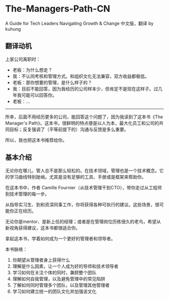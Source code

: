 # The-Managers-Path-CN
A Guide for Tech Leaders Navigating Growth &amp; Change 中文版，翻译 by kuhung

## 翻译动机
上家公司离职时：

- 老板：为什么想走？
- 我：不认同考核和管理方式。和组织文化无法兼容，双方收益都极低。
- 老板：那你想要的管理，是什么样子的？
- 我：目前不能回答，因为我经历的公司样本少，但肯定不是现在这样子。过几年我可能可以回答你。
- 老板：...

---
所幸，后面不用经历更多的公司，能回答这个问题了，因为我读到了这本书《The Manager's Path》。这本书，很鲜明的特点便是以人为本，最大化员工和公司的共同目标；反复强调了（平等前提下的）沟通与反馈是多么重要。

所以，我也把这本书推荐给你。


## 基本介绍

无论你在哪儿，管人总不是那么轻松的。在技术领域，管理也是一个技术概念。它的学习曲线特别陡峭。尤其是没有足够的工具、手册或是框架来帮助你。

在这本书中，作者 Camille Fournier（从技术管理干到CTO），带你走过从工程师到技术管理的每一步。

从指导实习生、到和资深同事工作，你将获得各种可执行的建议。这些场景，很可能你正在经历。

无论你是mentor、是新上任的经理；或者是在管理岗位历练很久的老鸟，希望从新视角获得建议，这本书都很适合你。

拿起这本书，学着如何成为一个更好的管理者和领导者。

本书脉络：

1. 你期望从管理者身上获得什么
2. 理解是什么因素，让一个人成为好的导师和技术领导者
3. 学习如何在关注个体的同时，兼顾整个团队
4. 理解如何自我管理，以及避免管理中的常见陷阱
5. 了解如何同时管理多个团队，以及管理其他管理者
6. 学习如何建立统一的团队文化并加强该文化